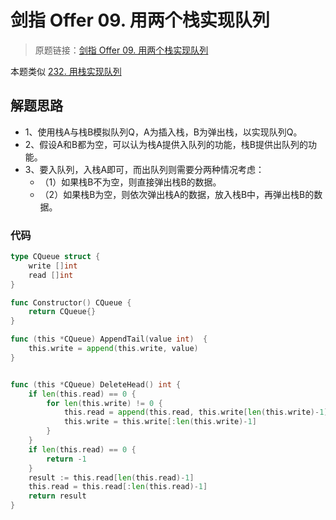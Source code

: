 # 剑指 Offer 09. 用两个栈实现队列

> 原题链接：[剑指 Offer 09. 用两个栈实现队列](https://leetcode-cn.com/problems/yong-liang-ge-zhan-shi-xian-dui-lie-lcof/)

本题类似 [232. 用栈实现队列](https://leetcode-cn.com/problems/implement-queue-using-stacks/)

## 解题思路
* 1、使用栈A与栈B模拟队列Q，A为插入栈，B为弹出栈，以实现队列Q。
* 2、假设A和B都为空，可以认为栈A提供入队列的功能，栈B提供出队列的功能。
* 3、要入队列，入栈A即可，而出队列则需要分两种情况考虑：
    * （1）如果栈B不为空，则直接弹出栈B的数据。
    * （2）如果栈B为空，则依次弹出栈A的数据，放入栈B中，再弹出栈B的数据。
### 代码
```go
type CQueue struct {
	write []int
	read []int
}

func Constructor() CQueue {
	return CQueue{}
}

func (this *CQueue) AppendTail(value int)  {
	this.write = append(this.write, value)
}


func (this *CQueue) DeleteHead() int {
	if len(this.read) == 0 {
		for len(this.write) != 0 {
			this.read = append(this.read, this.write[len(this.write)-1])
			this.write = this.write[:len(this.write)-1]
		}
	}
	if len(this.read) == 0 {
		return -1
	}
	result := this.read[len(this.read)-1]
	this.read = this.read[:len(this.read)-1]
	return result
}
```
